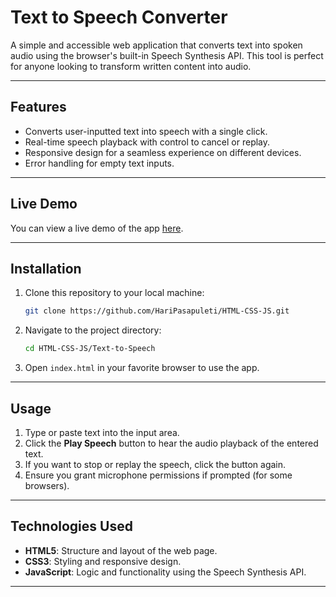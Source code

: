 # Text to Speech Converter

A simple and accessible web application that converts text into spoken audio using the browser's built-in Speech Synthesis API. This tool is perfect for anyone looking to transform written content into audio.

---
## Features

- Converts user-inputted text into speech with a single click.
- Real-time speech playback with control to cancel or replay.
- Responsive design for a seamless experience on different devices.
- Error handling for empty text inputs.

---
## Live Demo
You can view a live demo of the app [here](https://text-to-speech7.netlify.app/).

---
## Installation

1. Clone this repository to your local machine:

   ```bash
   git clone https://github.com/HariPasapuleti/HTML-CSS-JS.git
   ```
2. Navigate to the project directory:

   ```bash
   cd HTML-CSS-JS/Text-to-Speech
   ```
3. Open `index.html` in your favorite browser to use the app.

---
## Usage

1. Type or paste text into the input area.
2. Click the **Play Speech** button to hear the audio playback of the entered text.
3. If you want to stop or replay the speech, click the button again.
4. Ensure you grant microphone permissions if prompted (for some browsers).

---
## Technologies Used

- **HTML5**: Structure and layout of the web page.
- **CSS3**: Styling and responsive design.
- **JavaScript**: Logic and functionality using the Speech Synthesis API.

---
